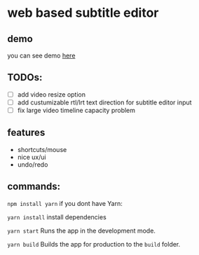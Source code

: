 # web based subtitle editor


## demo
you can see demo [here](https://hamidb80.github.io/subtitle-edtior/)

## TODOs:
* [ ] add video resize option
* [ ] add custumizable rtl/lrt text direction for subtitle editor input
* [ ] fix large video timeline capacity problem

## features
* shortcuts/mouse
* nice ux/ui
* undo/redo

## commands:
`npm install yarn`
if you dont have Yarn:

`yarn install`
install dependencies

`yarn start`
Runs the app in the development mode.

`yarn build`
Builds the app for production to the `build` folder.